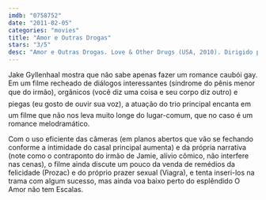 ```yaml
---
imdb: "0758752"
date: "2011-02-05"
categories: "movies"
title: "Amor e Outras Drogas"
stars: "3/5"
desc: "Amor e Outras Drogas. Love & Other Drugs (USA, 2010). Dirigido por Edward Zwick. Escrito por Charles Randolph, Edward Zwick, Marshall Herskovitz, Jamie Reidy. Com Jake Gyllenhaal, Anne Hathaway, Oliver Platt, Hank Azaria, Josh Gad, Gabriel Macht, Judy Greer, George Segal, Jill Clayburgh."
---
```

Jake Gyllenhaal mostra que não sabe apenas fazer um romance caubói gay. Em um filme recheado de diálogos interessantes (síndrome do pênis menor que do irmão), orgânicos (você diz uma coisa e seu corpo diz outro) e piegas (eu gosto de ouvir sua voz), a atuação do trio principal encanta em um filme que não nos leva muito longe do lugar-comum, que no caso é um romance melodramático.

Com o uso eficiente das câmeras (em planos abertos que vão se fechando conforme a intimidade do casal principal aumenta) e da própria narrativa (note como o contraponto do irmão de Jamie, alívio cômico, não interfere nas cenas), o filme ainda discute um pouco da venda de remédios da felicidade (Prozac) e do próprio prazer sexual (Viagra), e tenta inseri-los na trama com algum sucesso, mas ainda voa baixo perto do esplêndido O Amor não tem Escalas.


